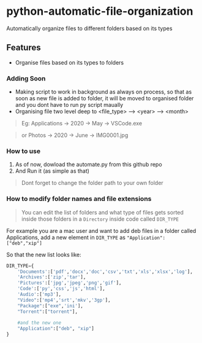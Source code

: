 # python-automatic-file-organization
Automatically organize files to different folders based on its types

## Features
- Organise files based on its types to folders

### Adding Soon
- Making script to work in background as always on process, so that as soon as new file is added to folder, it will be moved to organised folder and you dont have to run py script maually
- Organising file two level deep to &lt;file_type&gt; --&gt; &lt;year&gt; --&gt; &lt;month&gt;
>Eg: Applications -&gt; 2020 -&gt; May -&gt; VSCode.exe

>or Photos -> 2020 -> June -> IMG0001.jpg

### How to use
1. As of now, dowload the automate.py from this github repo
2. And Run it (as simple as that)
>Dont forget to change the folder path to your own folder

### How to modify folder names and file extensions
>You can edit the list of folders and what type of files gets sorted inside those folders in a `Directory` inside code called `DIR_TYPE`

For example you are a mac user and want to add deb files in a folder called Applications, add a new element in `DIR_TYPE` as `"Application":["deb","xip"]`

So that the new list looks like:
```python
DIR_TYPE={
    'Documents':['pdf','docx','doc','csv','txt','xls','xlsx','log'],
    'Archives':['zip','tar'],
    'Pictures':['jpg','jpeg','png','gif'],
    'Code':['py','css','js','html'],
    'Audio':['mp3'],
    "Video":['mp4','srt','mkv','3gp'],
    "Package":["exe",'ini'],
    "Torrent":["torrent"],
	
    #and the new one
    "Application":["deb", "xip"]
}

```
